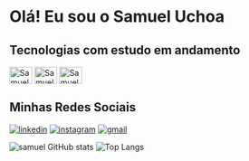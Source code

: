 # Olá! Eu sou o Samuel Uchoa

## Tecnologias com estudo em andamento
<div>
  <img align="center" alt="Samuel-Python" height="30" width="40" src="https://cdn.jsdelivr.net/gh/devicons/devicon@latest/icons/python/python-original.svg" />
  <img align="center" alt="Samuel-Python" height="30" width="40" src="https://cdn.jsdelivr.net/gh/devicons/devicon@latest/icons/cplusplus/cplusplus-original.svg" />
  <img align="center" alt="Samuel-Python" height="30" width="40" src="https://cdn.jsdelivr.net/gh/devicons/devicon@latest/icons/github/github-original.svg" />  
</div>

## Minhas Redes Sociais

[![linkedin](https://img.shields.io/badge/LinkedIn-0077B5?style=for-the-badge&logo=linkedin&logoColor=white)](https://www.linkedin.com/in/samuel-uchoa/)
[![instagram](https://img.shields.io/badge/Instagram-E4405F?style=for-the-badge&logo=instagram&logoColor=white)](https://www.instagram.com/samueluchoa_me/) 
[![gmail](https://img.shields.io/badge/Gmail-D14836?style=for-the-badge&logo=gmail&logoColor=white)](https://mail.google.com/mail/u/0/#inbox)

![samuel GitHub stats](https://github-readme-stats.vercel.app/api?username=samueluchoa&showicons=true&theme=omni) 
![Top Langs](https://github-readme-stats.vercel.app/api/top-langs/?username=samueluchoa&hide_progress=true)
